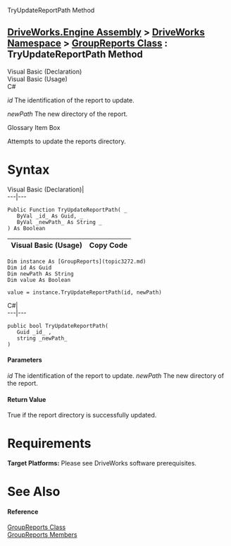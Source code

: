 TryUpdateReportPath Method   
  
[DriveWorks.Engine Assembly](topic2156.md) > [DriveWorks Namespace](topic2159.md) > [GroupReports Class](topic3272.md) : TryUpdateReportPath Method  
---  
  
Visual Basic (Declaration)    
Visual Basic (Usage)    
C# 

_id_
    The identification of the report to update.

_newPath_
    The new directory of the report.

Glossary Item Box

Attempts to update the reports directory. 

# Syntax

Visual Basic (Declaration)|   
---|---  
      
    
    Public Function TryUpdateReportPath( _
       ByVal _id_ As Guid, _
       ByVal _newPath_ As String _
    ) As Boolean  
  
Visual Basic (Usage)| Copy Code  
---|---  
      
    
    Dim instance As [GroupReports](topic3272.md)
    Dim id As Guid
    Dim newPath As String
    Dim value As Boolean
     
    value = instance.TryUpdateReportPath(id, newPath)  
  
C#|   
---|---  
      
    
    public bool TryUpdateReportPath( 
       Guid _id_ ,
       string _newPath_
    )  
  
#### Parameters

 _id_
    The identification of the report to update.
_newPath_
    The new directory of the report.

#### Return Value

True if the report directory is successfully updated.

# Requirements

**Target Platforms:** Please see DriveWorks software prerequisites.

# See Also

#### Reference

[GroupReports Class](topic3272.md)   
[GroupReports Members](topic3273.md)


